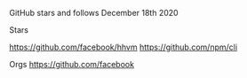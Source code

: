
GitHub stars and follows December 18th 2020

Stars

https://github.com/facebook/hhvm
https://github.com/npm/cli

Orgs
https://github.com/facebook
